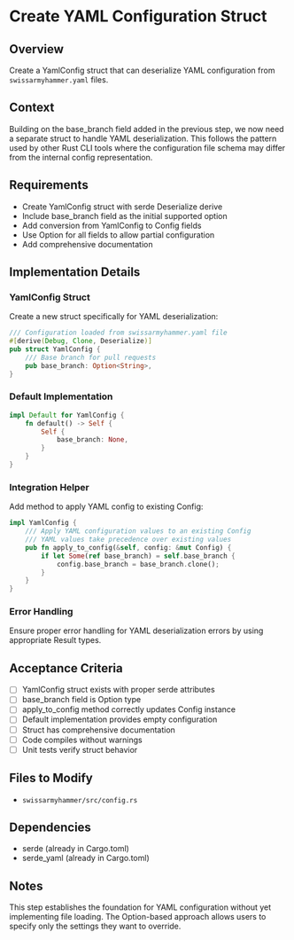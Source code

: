 # Create YAML Configuration Struct

## Overview
Create a YamlConfig struct that can deserialize YAML configuration from `swissarmyhammer.yaml` files.

## Context
Building on the base_branch field added in the previous step, we now need a separate struct to handle YAML deserialization. This follows the pattern used by other Rust CLI tools where the configuration file schema may differ from the internal config representation.

## Requirements
- Create YamlConfig struct with serde Deserialize derive
- Include base_branch field as the initial supported option
- Add conversion from YamlConfig to Config fields
- Use Option<T> for all fields to allow partial configuration
- Add comprehensive documentation

## Implementation Details

### YamlConfig Struct
Create a new struct specifically for YAML deserialization:
```rust
/// Configuration loaded from swissarmyhammer.yaml file
#[derive(Debug, Clone, Deserialize)]
pub struct YamlConfig {
    /// Base branch for pull requests
    pub base_branch: Option<String>,
}
```

### Default Implementation
```rust
impl Default for YamlConfig {
    fn default() -> Self {
        Self {
            base_branch: None,
        }
    }
}
```

### Integration Helper
Add method to apply YAML config to existing Config:
```rust
impl YamlConfig {
    /// Apply YAML configuration values to an existing Config
    /// YAML values take precedence over existing values
    pub fn apply_to_config(&self, config: &mut Config) {
        if let Some(ref base_branch) = self.base_branch {
            config.base_branch = base_branch.clone();
        }
    }
}
```

### Error Handling
Ensure proper error handling for YAML deserialization errors by using appropriate Result types.

## Acceptance Criteria
- [ ] YamlConfig struct exists with proper serde attributes
- [ ] base_branch field is Option<String> type
- [ ] apply_to_config method correctly updates Config instance
- [ ] Default implementation provides empty configuration
- [ ] Struct has comprehensive documentation
- [ ] Code compiles without warnings
- [ ] Unit tests verify struct behavior

## Files to Modify
- `swissarmyhammer/src/config.rs`

## Dependencies
- serde (already in Cargo.toml)
- serde_yaml (already in Cargo.toml)

## Notes
This step establishes the foundation for YAML configuration without yet implementing file loading. The Option-based approach allows users to specify only the settings they want to override.